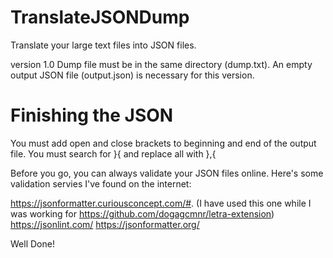 # TranslateJSONDump
Translate your large text files into JSON files.

version 1.0
Dump file must be in the same directory (dump.txt).
An empty output JSON file (output.json) is necessary for this version.

# Finishing the JSON
You must add open and close brackets to beginning and end of the output file.
You must search for }{ and replace all with },{

Before you go, you can always validate your JSON files online.
Here's some validation servies I've found on the internet:

https://jsonformatter.curiousconcept.com/#.  (I have used this one while I was working for https://github.com/dogagcmnr/letra-extension)
https://jsonlint.com/
https://jsonformatter.org/

Well Done!
